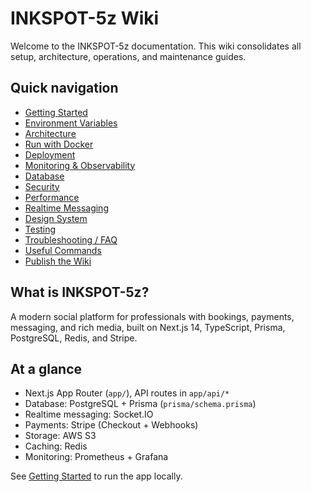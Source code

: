 # INKSPOT-5z Wiki

Welcome to the INKSPOT-5z documentation. This wiki consolidates all setup, architecture, operations, and maintenance guides.

## Quick navigation
- [Getting Started](Getting-Started)
- [Environment Variables](Environment-Variables)
- [Architecture](Architecture)
- [Run with Docker](Running-with-Docker)
- [Deployment](Deployment)
- [Monitoring & Observability](Monitoring)
- [Database](Database)
- [Security](Security)
- [Performance](Performance)
- [Realtime Messaging](Realtime-Messaging)
- [Design System](Design-System)
- [Testing](Testing)
- [Troubleshooting / FAQ](Troubleshooting)
- [Useful Commands](Useful-Commands)
- [Publish the Wiki](Publishing-the-Wiki)

## What is INKSPOT-5z?
A modern social platform for professionals with bookings, payments, messaging, and rich media, built on Next.js 14, TypeScript, Prisma, PostgreSQL, Redis, and Stripe.

## At a glance
- Next.js App Router (`app/`), API routes in `app/api/*`
- Database: PostgreSQL + Prisma (`prisma/schema.prisma`)
- Realtime messaging: Socket.IO
- Payments: Stripe (Checkout + Webhooks)
- Storage: AWS S3
- Caching: Redis
- Monitoring: Prometheus + Grafana

See [Getting Started](Getting-Started) to run the app locally.